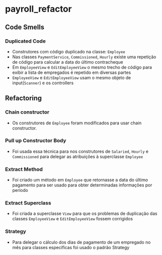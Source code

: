 # payroll_refactor

## Code Smells

### Duplicated Code
* Construtores com código duplicado na classe: `Employee`
* Nas classes `PaymentService`, `Commissioned`, `Hourly` existe uma repetição de código para calcular a data do último 
contracheque
* Em `EmployeeView` e `EditEmployeeView` o mesmo trecho de código para exibir a lista de empregados é repetido em 
diversas partes
* `EmployeeView` e `EditEmployeeView`  usam o mesmo objeto de input(`Scanner`) e os controllers

## Refactoring

### Chain constructor
* Os construtores de `Employee` foram modificados para usar chain constructor.

### Pull up Constructor Body
* Foi usada essa técnica para nos construtores de `Salaried`, `Hourly` e `Commissioned` para delegar as atribuições à
superclasse `Employee`

### Extract Method
* Foi criado um método em `Employee` que retornasse a data do último pagamento para ser usado para obter determinadas
informações por período

### Extract Superclass
* Foi criada a superclasse `View` para que os problemas de duplicação das classes `EmployeeView` e `EditEmployeeView`
fossem corrigidos

### Strategy
* Para delegar o cálculo dos dias de pagamento de um empregado no mês para classes específicas foi usado o padrão 
Strategy

